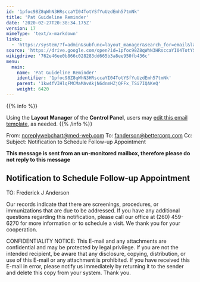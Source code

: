 ```yaml
---
id: '1pfoc98Z8qWhN3HRsccaYI04TotYSfYuUzdEmh57tmNk'
title: 'Pat Guideline Reminder'
date: '2020-02-27T20:38:34.175Z'
version: 17
mimeType: 'text/x-markdown'
links:
  - 'https://system/?f=admin&subfunc=layout_manager&search_for=email&layout_search=Go&lv_layout_manager_limit=0&opp=edit&doc_type=WCGUIDE&old_module=Email&old_name=Pat+Guideline+Reminder&active=0'
source: 'https://drive.google.com/open?id=1pfoc98Z8qWhN3HRsccaYI04TotYSfYuUzdEmh57tmNk'
wikigdrive: '762e46ee0b866c028283dd665b3a8ee950fb436c'
menu:
  main:
    name: 'Pat Guideline Reminder'
    identifier: '1pfoc98Z8qWhN3HRsccaYI04TotYSfYuUzdEmh57tmNk'
    parent: '1kw4fVIHlqFMCMaMAvAkjN6dnmHZjQFFx_TSi7IQAKeQ'
    weight: 6420
---
```





{{% info %}}

Using the **Layout Manager** of the **Control Panel**, users may [edit this email template](https://system/?f=admin&subfunc=layout_manager&search_for=email&layout_search=Go&lv_layout_manager_limit=0&opp=edit&doc_type=WCGUIDE&old_module=Email&old_name=Pat+Guideline+Reminder&active=0), as needed.
{{% /info %}}



From: noreplywebchart@med-web.com
To: fanderson@bettercorp.com
Cc:
Subject: Notification to Schedule Follow-up Appointment

****This message is sent from an un-monitored mailbox, therefore please do not reply to this message****

## **Notification to Schedule Follow-up Appointment**


TO: Frederick J Anderson

Our records indicate that there are screenings, procedures, or immunizations that are due to be addressed.
If you have any additional questions regarding this notification, please call our office at (260) 459-6270 for more information or to schedule a visit.
We thank you for your cooperation.


CONFIDENTIALITY NOTICE: This E-mail and any attachments are confidential and may be protected by legal privilege. If you are not the intended recipient, be aware that any disclosure, copying, distribution, or use of this E-mail or any attachment is prohibited. If you have received this E-mail in error, please notify us immediately by returning it to the sender and delete this copy from your system. Thank you.
